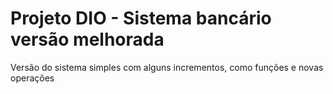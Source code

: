 # Projeto DIO - Sistema bancário versão melhorada
Versão do sistema simples com alguns incrementos, como funções e novas operações
